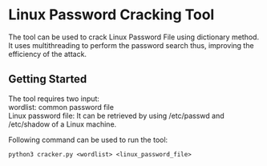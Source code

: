 # Linux Password Cracking Tool
The tool can be used to crack Linux Password File using dictionary method. It uses multithreading to perform the password search thus, improving the efficiency of the attack.

## Getting Started
The tool requires two input:\
wordlist: common password file\
Linux password file: It can be retrieved by using /etc/passwd and /etc/shadow of a Linux machine. 

Following command can be used to run the tool:
```
python3 cracker.py <wordlist> <linux_password_file>
```
